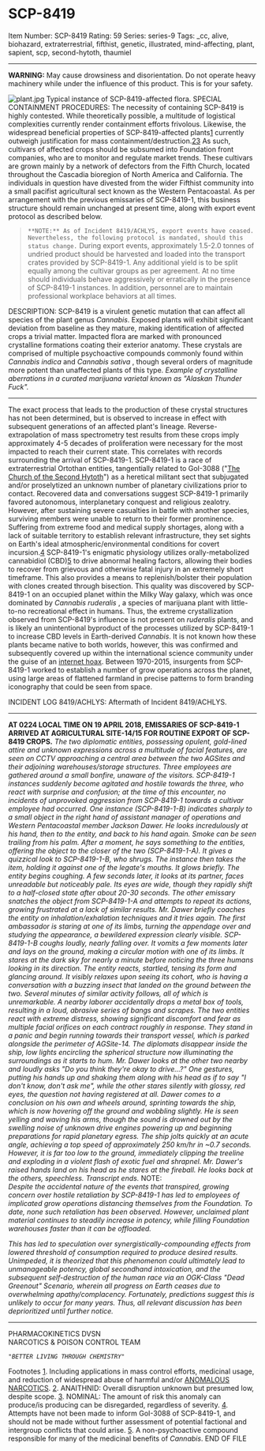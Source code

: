 # SCP-8419
Item Number: SCP-8419
Rating: 59
Series: series-9
Tags: _cc, alive, biohazard, extraterrestrial, fifthist, genetic, illustrated, mind-affecting, plant, sapient, scp, second-hytoth, thaumiel

---

**WARNING:** May cause drowsiness and disorientation. Do not operate heavy machinery while under the influence of this product. This is for your safety.
  

![plant.jpg](https://scp-wiki.wdfiles.com/local--files/scp-8419/plant.jpg)
Typical instance of SCP-8419-affected flora.
SPECIAL CONTAINMENT PROCEDURES:
The necessity of containing SCP-8419 is highly contested. While theoretically possible, a multitude of logistical complexities currently render containment efforts frivolous. Likewise, the widespread beneficial properties of SCP-8419-affected plants[1](javascript:;) currently outweigh justification for mass containment/destruction.[2](javascript:;)[3](javascript:;) As such, cultivars of affected crops should be subsumed into Foundation front companies, who are to monitor and regulate market trends. These cultivars are grown mainly by a network of defectors from the Fifth Church, located throughout the Cascadia bioregion of North America and California. The individuals in question have divested from the wider Fifthist community into a small pacifist agricultural sect known as the Western Pentacoastal. As per arrangement with the previous emissaries of SCP-8419-1, this business structure should remain unchanged at present time, along with export event protocol as described below.
> `**NOTE:** As of Incident 8419/ACHLYS, export events have ceased. Nevertheless, the following protocol is mandated, should this status change.`
During export events, approximately 1.5-2.0 tonnes of undried product should be harvested and loaded into the transport crates provided by SCP-8419-1. Any additional yield is to be split equally among the cultivar groups as per agreement. At no time should individuals behave aggressively or erratically in the presence of SCP-8419-1 instances. In addition, personnel are to maintain professional workplace behaviors at all times.
  

DESCRIPTION:
SCP-8419 is a virulent genetic mutation that can affect all species of the plant genus _Cannabis_. Exposed plants will exhibit significant deviation from baseline as they mature, making identification of affected crops a trivial matter.
Impacted flora are marked with pronounced crystalline formations coating their exterior anatomy. These crystals are comprised of multiple psychoactive compounds commonly found within _Cannabis indica_ and _Cannabis sativa_ , though several orders of magnitude more potent than unaffected plants of this type.
_Example of crystalline aberrations in a curated marijuana varietal known as "Alaskan Thunder Fuck"._
* * *
The exact process that leads to the production of these crystal structures has not been determined, but is observed to increase in effect with subsequent generations of an affected plant's lineage. Reverse-extrapolation of mass spectrometry test results from these crops imply approximately 4-5 decades of proliferation were necessary for the most impacted to reach their current state. This correlates with records surrounding the arrival of SCP-8419-1.
SCP-8419-1 is a race of extraterrestrial Ortothan entities, tangentially related to GoI-3088 ("[The Church of the Second Hytoth](https://scp-wiki.wikidot.com/second-hytoth-hub)") as a heretical militant sect that subjugated and/or proselytized an unknown number of planetary civilizations prior to contact. Recovered data and conversations suggest SCP-8419-1 primarily favored autonomous, interplanetary conquest and religious zealotry. However, after sustaining severe casualties in battle with another species, surviving members were unable to return to their former prominence. Suffering from extreme food and medical supply shortages, along with a lack of suitable territory to establish relevant infrastructure, they set sights on Earth's ideal atmospheric/environmental conditions for covert incursion.[4](javascript:;)
SCP-8419-1's enigmatic physiology utilizes orally-metabolized cannabidiol (CBD)[5](javascript:;) to drive abnormal healing factors, allowing their bodies to recover from grievous and otherwise fatal injury in an extremely short timeframe. This also provides a means to replenish/bolster their population with clones created through bisection. This quality was discovered by SCP-8419-1 on an occupied planet within the Milky Way galaxy, which was once dominated by _Cannabis ruderalis_ , a species of marijuana plant with little-to-no recreational effect in humans. Thus, the extreme crystallization observed from SCP-8419's influence is not present on _ruderalis_ plants, and is likely an unintentional byproduct of the processes utilized by SCP-8419-1 to increase CBD levels in Earth-derived _Cannabis_. It is not known how these plants became native to both worlds, however, this was confirmed and subsequently covered up within the international science community under the guise of an [internet hoax](https://en.wikipedia.org/wiki/Planet_X637Z-43).
Between 1970-2015, insurgents from SCP-8419-1 worked to establish a number of grow operations across the planet, using large areas of flattened farmland in precise patterns to form branding iconography that could be seen from space.
  

INCIDENT LOG 8419/ACHLYS:
Aftermath of Incident 8419/ACHLYS.
* * *
**AT 0224 LOCAL TIME ON 19 APRIL 2018, EMISSARIES OF SCP-8419-1 ARRIVED AT AGRICULTURAL SITE-14/15 FOR ROUTINE EXPORT OF SCP-8419 CROPS.**
_The two diplomatic entities, possessing opulent, gold-lined attire and unknown expressions across a multitude of facial features, are seen on CCTV approaching a central area between the two AGSites and their adjoining warehouses/storage structures. Three employees are gathered around a small bonfire, unaware of the visitors._
_SCP-8419-1 instances suddenly become agitated and hostile towards the three, who react with surprise and confusion; at the time of this encounter, no incidents of unprovoked aggression from SCP-8419-1 towards a cultivar employee had occurred._
_One instance (SCP-8419-1-B) indicates sharply to a small object in the right hand of assistant manager of operations and Western Pentacoastal member Jackson Dawer. He looks incredulously at his hand, then to the entity, and back to his hand again. Smoke can be seen trailing from his palm. After a moment, he says something to the entities, offering the object to the closer of the two (SCP-8419-1-A). It gives a quizzical look to SCP-8419-1-B, who shrugs. The instance then takes the item, holding it against one of the legate's mouths. It glows briefly._
_The entity begins coughing. A few seconds later, it looks at its partner, faces unreadable but noticeably pale. Its eyes are wide, though they rapidly shift to a half-closed state after about 20-30 seconds. The other emissary snatches the object from SCP-8419-1-A and attempts to repeat its actions, growing frustrated at a lack of similar results. Mr. Dawer briefly coaches the entity on inhalation/exhalation techniques and it tries again. The first ambassador is staring at one of its limbs, turning the appendage over and studying the appearance, a bewildered expression clearly visible._
_SCP-8419-1-B coughs loudly, nearly falling over. It vomits a few moments later and lays on the ground, making a circular motion with one of its limbs. It stares at the dark sky for nearly a minute before noticing the three humans looking in its direction. The entity reacts, startled, tensing its form and glancing around. It visibly relaxes upon seeing its cohort, who is having a conversation with a buzzing insect that landed on the ground between the two._
_Several minutes of similar activity follows, all of which is unremarkable. A nearby laborer accidentally drops a metal box of tools, resulting in a loud, abrasive series of bangs and scrapes. The two entities react with extreme distress, showing significant discomfort and fear as multiple facial orifices on each contract roughly in response. They stand in a panic and begin running towards their transport vessel, which is parked alongside the perimeter of AGSite-14. The diplomats disappear inside the ship, low lights encircling the spherical structure now illuminating the surroundings as it starts to hum._
_Mr. Dawer looks at the other two nearby and loudly asks "Do you think they're okay to drive…?" One gestures, putting his hands up and shaking them along with his head as if to say "I don't know, don't ask me", while the other stares silently with glossy, red eyes, the question not having registered at all. Dawer comes to a conclusion on his own and wheels around, sprinting towards the ship, which is now hovering off the ground and wobbling slightly. He is seen yelling and waving his arms, though the sound is drowned out by the swelling noise of unknown drive engines powering up and beginning preparations for rapid planetary egress._
_The ship jolts quickly at an acute angle, achieving a top speed of approximately 250 km/hr in ~0.7 seconds. However, it is far too low to the ground, immediately clipping the treeline and exploding in a violent flash of exotic fuel and shrapnel. Mr. Dawer's raised hands land on his head as he stares at the fireball. He looks back at the others, speechless._
_Transcript ends._
NOTE:  
_Despite the accidental nature of the events that transpired, growing concern over hostile retaliation by SCP-8419-1 has led to employees of implicated grow operations distancing themselves from the Foundation. To date, none such retaliation has been observed. However, unclaimed plant material continues to steadily increase in potency, while filling Foundation warehouses faster than it can be offloaded._  
  
_This has led to speculation over synergistically-compounding effects from lowered threshold of consumption required to produce desired results. Unimpeded, it is theorized that this phenomenon could ultimately lead to unmanageable potency, global secondhand intoxication, and the subsequent self-destruction of the human race via an OGK-Class "Dead Greenout" Scenario, wherein all progress on Earth ceases due to overwhelming apathy/complacency. Fortunately, predictions suggest this is unlikely to occur for many years. Thus, all relevant discussion has been deprioritized until further notice._
* * *
PHARMACOKINETICS DVSN  
NARCOTICS & POISON CONTROL TEAM  
  
_`"BETTER LIVING THROUGH CHEMISTRY"`_  

Footnotes
[1](javascript:;). Including applications in mass control efforts, medicinal usage, and reduction of widespread abuse of harmful and/or [ANOMALOUS NARCOTICS](/scp-3335).
[2](javascript:;). ANAITHNID: Overall disruption unknown but presumed low, despite scope.
[3](javascript:;). NOMINAL: The amount of risk this anomaly can produce/is producing can be disregarded, regardless of severity.
[4](javascript:;). Attempts have not been made to inform GoI-3088 of SCP-8419-1, and should not be made without further assessment of potential factional and intergroup conflicts that could arise.
[5](javascript:;). A non-psychoactive compound responsible for many of the medicinal benefits of _Cannabis_.
END OF FILE